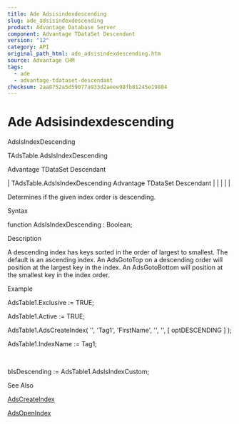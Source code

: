 ```yaml
---
title: Ade Adsisindexdescending
slug: ade_adsisindexdescending
product: Advantage Database Server
component: Advantage TDataSet Descendant
version: "12"
category: API
original_path_html: ade_adsisindexdescending.htm
source: Advantage CHM
tags:
  - ade
  - advantage-tdataset-descendant
checksum: 2aa8752a5d59077a933d2aeee98fb81245e19884
---
```


# Ade Adsisindexdescending

AdsIsIndexDescending

TAdsTable.AdsIsIndexDescending

Advantage TDataSet Descendant

| TAdsTable.AdsIsIndexDescending  Advantage TDataSet Descendant |  |  |  |  |

Determines if the given index order is descending.

Syntax

function AdsIsIndexDescending : Boolean;

Description

A descending index has keys sorted in the order of largest to smallest. The default is an ascending index. An AdsGotoTop on a descending order will position at the largest key in the index. An AdsGotoBottom will position at the smallest key in the index order.

Example

AdsTable1.Exclusive := TRUE;

AdsTable1.Active := TRUE;

AdsTable1.AdsCreateIndex( '', 'Tag1', 'FirstName', '', '', [ optDESCENDING ] );

AdsTable1.IndexName := Tag1;

 

bIsDescending := AdsTable1.AdsIsIndexCustom;

See Also

[AdsCreateIndex](ade_adscreateindex.md)

[AdsOpenIndex](ade_adsopenindex.md)
